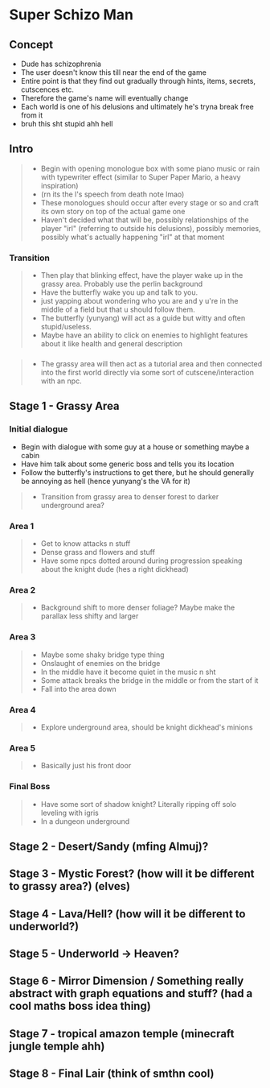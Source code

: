 # Super Schizo Man
## Concept
- Dude has schizophrenia
- The user doesn't know this till near the end of the game
- Entire point is that they find out gradually through hints, items, secrets, cutscences etc.
- Therefore the game's name will eventually change
- Each world is one of his delusions and ultimately he's tryna break free from it
- bruh this sht stupid ahh hell

## Intro
>- Begin with opening monologue box with some piano music or rain with typewriter effect (similar to Super Paper Mario, a heavy inspiration)
>- (rn its the l's speech from death note lmao)
>- These monologues should occur after every stage or so and craft its own story on top of the actual game one
>- Haven't decided what that will be, possibly relationships of the player "irl" (referring to outside his delusions), possibly memories, possibly what's actually happening "irl" at that moment

### Transition

>- Then play that blinking effect, have the player wake up in the grassy area. Probably use the perlin background
>- Have the butterfly wake you up and talk to you.
>- just yapping about wondering who you are and y u're in the middle of a field but that u should follow them.
>- The butterfly (yunyang) will act as a guide but witty and often stupid/useless.
>- Maybe have an ability to click on enemies to highlight features about it like health and general description

###

>- The grassy area will then act as a tutorial area and then connected into the first world directly via some sort of cutscene/interaction with an npc.


## Stage 1 - Grassy Area

### Initial dialogue
- Begin with dialogue with some guy at a house or something maybe a cabin
- Have him talk about some generic boss and tells you its location
- Follow the butterfly's instructions to get there, but he should generally be annoying as hell (hence yunyang's the VA for it)

>- Transition from grassy area to denser forest to darker underground area?

### Area 1
>- Get to know attacks n stuff
>- Dense grass and flowers and stuff
>- Have some npcs dotted around during progression speaking about the knight dude (hes a right dickhead)

### Area 2
>- Background shift to more denser foliage? Maybe make the parallax less shifty and larger

### Area 3
>- Maybe some shaky bridge type thing
>- Onslaught of enemies on the bridge
>- In the middle have it become quiet in the music n sht
>- Some attack breaks the bridge in the middle or from the start of it
>- Fall into the area down

### Area 4
>- Explore underground area, should be knight dickhead's minions

### Area 5
>- Basically just his front door

### Final Boss

>- Have some sort of shadow knight? Literally ripping off solo leveling with igris
>- In a dungeon underground


## Stage 2 - Desert/Sandy (mfing Almuj)?

## Stage 3 - Mystic Forest? (how will it be different to grassy area?) (elves)

## Stage 4 - Lava/Hell? (how will it be different to underworld?)

## Stage 5 - Underworld -> Heaven?

## Stage 6 - Mirror Dimension / Something really abstract with graph equations and stuff? (had a cool maths boss idea thing)

## Stage 7 - tropical amazon temple (minecraft jungle temple ahh)

## Stage 8 - Final Lair (think of smthn cool)